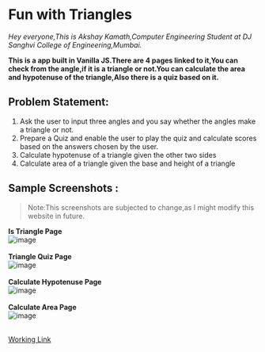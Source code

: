 # Fun with Triangles

<i>Hey everyone,This is Akshay Kamath,Computer Engineering Student at DJ Sanghvi College of Engineering,Mumbai.</i>

<b>This is a app built in Vanilla JS.There are 4 pages linked to it,You can check from the angle,if it is a triangle or not.You can calculate the area and hypotenuse of the triangle,Also there is a quiz based on it.
</b>

## Problem Statement:
1. Ask the user to input three angles and you say whether the angles make a triangle or not.
2. Prepare a Quiz and enable the user to play the quiz and calculate scores based on the answers chosen by the user.
3. Calculate hypotenuse of a triangle given the other two sides
4. Calculate area of a triangle given the base and height of a triangle

## Sample Screenshots :
> Note:This screenshots are subjected to change,as I might modify this  website in future.<br>

<b>Is Triangle Page</b><br>
![image](https://user-images.githubusercontent.com/73344382/210012085-462e1a93-2709-43d6-a557-300397e59d82.png)<br><br>
<b>Triangle Quiz Page</b><br>
![image](https://user-images.githubusercontent.com/73344382/210012244-2ea0694f-ced8-4827-80f3-0427af011704.png)<br><br>
<b>Calculate Hypotenuse Page</b><br>
![image](https://user-images.githubusercontent.com/73344382/210012327-3bad9633-2314-4b81-bf94-3baa1616a548.png)<br><br>
<b>Calculate Area Page</b><br>
![image](https://user-images.githubusercontent.com/73344382/210012307-e5ae5e5b-7dd8-4af5-be1d-5d4f9ec97b1a.png)<br><br>

[Working Link](https://marktwelvefunwithtriangles.netlify.app/)
